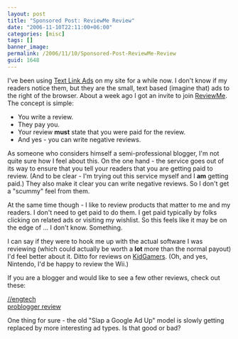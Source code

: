 ```yaml
---
layout: post
title: "Sponsored Post: ReviewMe Review"
date: "2006-11-10T22:11:00+06:00"
categories: [misc]
tags: []
banner_image: 
permalink: /2006/11/10/Sponsored-Post-ReviewMe-Review
guid: 1648
---
```


I've been using <a href="http://www.text-link-ads.com">Text Link Ads</a> on my site for a while now. I don't know if my readers notice them, but they are the small, text based (imagine that) ads to the right of the browser. About a week ago I got an invite to join <a href="http://www.reviewme.com">ReviewMe</a>. The concept is simple:

<ul>
<li>You write a review.
<li>They pay you.
<li>Your review <b>must</b> state that you were paid for the review.
<li>And yes - you can write negative reviews.
</ul>

As someone who considers himself a semi-professional blogger, I'm not quite sure how I feel about this. On the one hand - the service goes out of its way to ensure that you tell your readers that you are getting paid to review. (And to be clear - I'm trying out this service myself and I <b>am</b> getting paid.) They also make it clear you can write negative reviews. So I don't get a "scummy" feel from them. 

At the same time though - I like to review products that matter to me and my readers. I don't need to get paid to do them. I get paid typically by folks clicking on related ads or visiting my wishlist. So this feels like it may be on the edge of ... I don't know. Something. 

I can say if they were to hook me up with the actual software I was reviewing (which could actually be worth a <b>lot</b> more than the normal payout) I'd feel better about it. Ditto for reviews on <a href="http://www.kidgamers.org">KidGamers</a>. (Oh, and yes,  Nintendo, I'd be happy to review the Wii.)

If you are a blogger and would like to see a few other reviews, check out these:

<a href="http://engtech.wordpress.com/2006/11/10/reviewmecom-reviewed-a-look-at-the-algorithm-from-a-bloggers-point-of-view/">//engtech</a><br>
<a href="http://www.problogger.net/archives/2006/11/11/reviewme-launches/">problogger review</a>

One thing for sure - the old "Slap a Google Ad Up" model is slowly getting replaced by more interesting ad types. Is that good or bad?